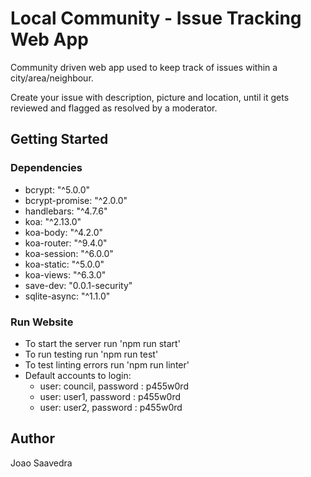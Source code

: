 
# Local Community - Issue Tracking Web App

Community driven web app used to keep track of issues within a city/area/neighbour.

Create your issue with description, picture and location, until it gets reviewed and flagged as resolved by a moderator.

## Getting Started

### Dependencies

* bcrypt: "^5.0.0"
* bcrypt-promise: "^2.0.0"
* handlebars: "^4.7.6"
* koa: "^2.13.0"
* koa-body: "^4.2.0"
* koa-router: "^9.4.0"
* koa-session: "^6.0.0"
* koa-static: "^5.0.0"
* koa-views: "^6.3.0"
* save-dev: "0.0.1-security"
* sqlite-async: "^1.1.0"

### Run Website

* To start the server run 'npm run start'
* To run testing run 'npm run test'
* To test linting errors run 'npm run linter'
* Default accounts to login:
    * user: council, password : p455w0rd
    * user: user1, password : p455w0rd
    * user: user2, password : p455w0rd


## Author

Joao Saavedra
